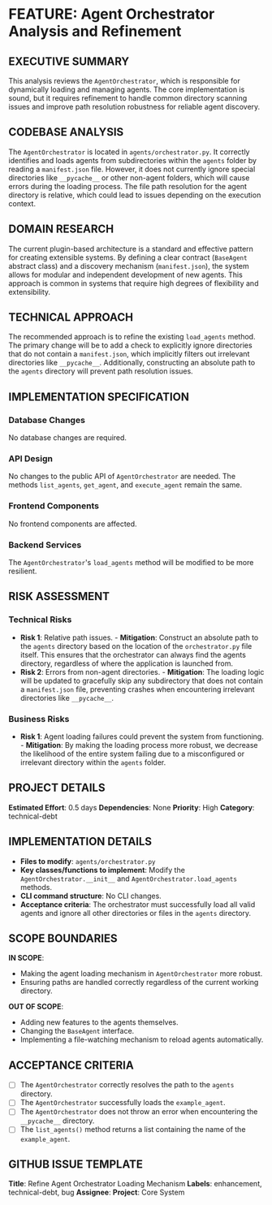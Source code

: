 # FEATURE: Agent Orchestrator Analysis and Refinement

## EXECUTIVE SUMMARY
This analysis reviews the `AgentOrchestrator`, which is responsible for dynamically loading and managing agents. The core implementation is sound, but it requires refinement to handle common directory scanning issues and improve path resolution robustness for reliable agent discovery.

## CODEBASE ANALYSIS
The `AgentOrchestrator` is located in `agents/orchestrator.py`. It correctly identifies and loads agents from subdirectories within the `agents` folder by reading a `manifest.json` file. However, it does not currently ignore special directories like `__pycache__` or other non-agent folders, which will cause errors during the loading process. The file path resolution for the agent directory is relative, which could lead to issues depending on the execution context.

## DOMAIN RESEARCH
The current plugin-based architecture is a standard and effective pattern for creating extensible systems. By defining a clear contract (`BaseAgent` abstract class) and a discovery mechanism (`manifest.json`), the system allows for modular and independent development of new agents. This approach is common in systems that require high degrees of flexibility and extensibility.

## TECHNICAL APPROACH
The recommended approach is to refine the existing `load_agents` method. The primary change will be to add a check to explicitly ignore directories that do not contain a `manifest.json`, which implicitly filters out irrelevant directories like `__pycache__`. Additionally, constructing an absolute path to the `agents` directory will prevent path resolution issues.

## IMPLEMENTATION SPECIFICATION
### Database Changes
No database changes are required.

### API Design
No changes to the public API of `AgentOrchestrator` are needed. The methods `list_agents`, `get_agent`, and `execute_agent` remain the same.

### Frontend Components
No frontend components are affected.

### Backend Services
The `AgentOrchestrator`'s `load_agents` method will be modified to be more resilient.

## RISK ASSESSMENT
### Technical Risks
- **Risk 1**: Relative path issues. - **Mitigation**: Construct an absolute path to the `agents` directory based on the location of the `orchestrator.py` file itself. This ensures that the orchestrator can always find the agents directory, regardless of where the application is launched from.
- **Risk 2**: Errors from non-agent directories. - **Mitigation**: The loading logic will be updated to gracefully skip any subdirectory that does not contain a `manifest.json` file, preventing crashes when encountering irrelevant directories like `__pycache__`.

### Business Risks
- **Risk 1**: Agent loading failures could prevent the system from functioning. - **Mitigation**: By making the loading process more robust, we decrease the likelihood of the entire system failing due to a misconfigured or irrelevant directory within the `agents` folder.

## PROJECT DETAILS
**Estimated Effort**: 0.5 days
**Dependencies**: None
**Priority**: High
**Category**: technical-debt

## IMPLEMENTATION DETAILS
- **Files to modify**: `agents/orchestrator.py`
- **Key classes/functions to implement**: Modify the `AgentOrchestrator.__init__` and `AgentOrchestrator.load_agents` methods.
- **CLI command structure**: No CLI changes.
- **Acceptance criteria**: The orchestrator must successfully load all valid agents and ignore all other directories or files in the `agents` directory.

## SCOPE BOUNDARIES
**IN SCOPE**:
- Making the agent loading mechanism in `AgentOrchestrator` more robust.
- Ensuring paths are handled correctly regardless of the current working directory.

**OUT OF SCOPE**:
- Adding new features to the agents themselves.
- Changing the `BaseAgent` interface.
- Implementing a file-watching mechanism to reload agents automatically.

## ACCEPTANCE CRITERIA
- [ ] The `AgentOrchestrator` correctly resolves the path to the `agents` directory.
- [ ] The `AgentOrchestrator` successfully loads the `example_agent`.
- [ ] The `AgentOrchestrator` does not throw an error when encountering the `__pycache__` directory.
- [ ] The `list_agents()` method returns a list containing the name of the `example_agent`.

## GITHUB ISSUE TEMPLATE
**Title**: Refine Agent Orchestrator Loading Mechanism
**Labels**: enhancement, technical-debt, bug
**Assignee**:
**Project**: Core System
